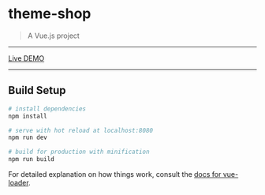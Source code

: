 # theme-shop

> A Vue.js project
<hr>
<a href="https://vuejs-shop-desloy.herokuapp.com/">Live DEMO</a>
<hr>

## Build Setup

``` bash
# install dependencies
npm install

# serve with hot reload at localhost:8080
npm run dev

# build for production with minification
npm run build
```

For detailed explanation on how things work, consult the [docs for vue-loader](http://vuejs.github.io/vue-loader).
